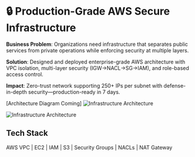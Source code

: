# 🔒 Production-Grade AWS Secure Infrastructure

**Business Problem**: Organizations need infrastructure that separates 
public services from private operations while enforcing security at 
multiple layers.

**Solution**: Designed and deployed enterprise-grade AWS architecture 
with VPC isolation, multi-layer security (IGW→NACL→SG→IAM), and 
role-based access control.

**Impact**: Zero-trust network supporting 250+ IPs per subnet with 
defense-in-depth security—production-ready in 7 days.

[Architecture Diagram Coming] ![Infrastructure Architecture](Infrastructure%20Architecture%20%20.jpeg)

![Infrastructure Architecture](Infrastructure%20Architecture%20%20.jpeg)


## Tech Stack
AWS VPC | EC2 | IAM | S3 | Security Groups | NACLs | NAT Gateway
